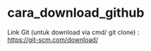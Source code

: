 # cara_download_github
 

Link Git (untuk download  via cmd/ git clone) : <br>
https://git-scm.com/download/
